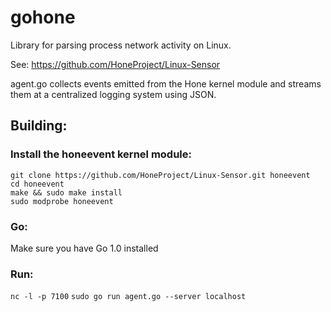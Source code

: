 gohone
======

Library for parsing process network activity on Linux.

See: https://github.com/HoneProject/Linux-Sensor

agent.go collects events emitted from the Hone kernel module and streams them at a centralized logging system using JSON.


## Building:

### Install the honeevent kernel module:
```
git clone https://github.com/HoneProject/Linux-Sensor.git honeevent
cd honeevent
make && sudo make install
sudo modprobe honeevent
```

### Go:
Make sure you have Go 1.0 installed

### Run:
`nc -l -p 7100`
`sudo go run agent.go --server localhost`
